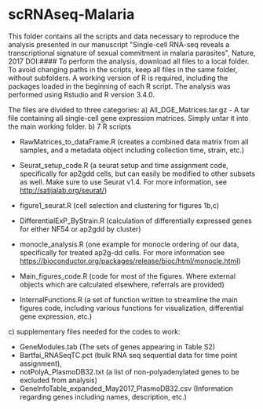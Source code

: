 # scRNAseq-Malaria
This folder contains all the scripts and data necessary to reproduce the analysis presented in our manuscript "Single-cell RNA-seq reveals a transcriptional signature of sexual commitment in malaria parasites", Nature, 2017 DOI:####
To perform the analysis, download all files to a local folder. To avoid changing paths in the scripts, keep all files in the same folder, without subfolders.
A working version of R is required, including the packages loaded in the beginning of each R script. The analysis was performed using Rstudio and R version 3.4.0. 

The files are divided to three categories:
a) All_DGE_Matrices.tar.gz - A tar file containing all single-cell gene expression matrices. Simply untar it into the main working folder.
b) 7 R scripts
- RawMatrices_to_dataFrame.R (creates a combined data matrix from all samples, and a metadata object including collection time, strain, etc.)

- Seurat_setup_code.R (a seurat setup and time assignment code, specifically for ap2gdd cells, but can easily be modified to other subsets as well. Make sure to use Seurat v1.4. For more information, see http://satijalab.org/seurat/)

- figure1_seurat.R (cell selection and clustering for figures 1b,c)

- DifferentialExP_ByStrain.R (calculation of differentially expressed genes for either NF54 or ap2gdd by cluster)

- monocle_analysis.R (one example for monocle ordering of our data, specifically for treated ap2g-dd cells. For more information see https://bioconductor.org/packages/release/bioc/html/monocle.html)

- Main_figures_code.R (code for most of the figures. Where external objects which are calculated elsewhere, referrals are provided)

- InternalFunctions.R (a set of function written to streamline the main figures code, including various functions for visualization, differential gene expression, etc.)

c) supplementary files needed for the codes to work:
- GeneModules.tab (The sets of genes appearing in Table S2)
- Bartfai_RNASeqTC.pct (bulk RNA seq sequential data for time point assignment),
- notPolyA_PlasmoDB32.txt (a list of non-polyadenylated genes to be excluded from analysis)
- GeneInfoTable_expanded_May2017_PlasmoDB32.csv (Information regarding genes including names, description, etc.)
